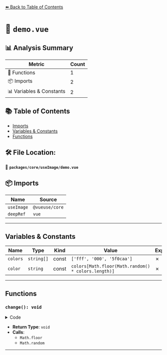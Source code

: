 [⬅️ Back to Table of Contents](../../../index.md)

# 📄 `demo.vue`

## 📊 Analysis Summary

| Metric | Count |
|--------|-------|
| 🔧 Functions | 1 |
| 📦 Imports | 2 |
| 📊 Variables & Constants | 2 |

## 📚 Table of Contents

- [Imports](#imports)
- [Variables & Constants](#variables-constants)
- [Functions](#functions)

## 🛠️ File Location:
📂 **`packages/core/useImage/demo.vue`**

## 📦 Imports

| Name | Source |
|------|--------|
| `useImage` | `@vueuse/core` |
| `deepRef` | `vue` |


---

## Variables & Constants

| Name | Type | Kind | Value | Exported |
|------|------|------|-------|----------|
| `colors` | `string[]` | const | `['fff', '000', '5f0caa']` | ✗ |
| `color` | `string` | const | `colors[Math.floor(Math.random() * colors.length)]` | ✗ |


---

## Functions

### `change(): void`

<details><summary>Code</summary>

```ts
function change() {
  imageOptions.value.src = ''
  const color: string = colors[Math.floor(Math.random() * colors.length)]
  imageOptions.value.src = `https://place-hold.it/300x200/${color}`
}
```
</details>

- **Return Type**: `void`
- **Calls**:
  - `Math.floor`
  - `Math.random`

---